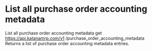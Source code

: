 # List all purchase order accounting metadata

List all purchase order accounting metadata get https://api.katanamrp.com/v1
/purchase_order_accounting_metadata Returns a list of purchase order accounting metadata
entries.
